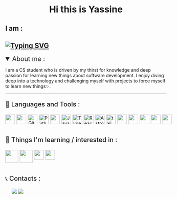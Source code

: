 <h1 align="center">Hi this is Yassine </h1>

## I am :

## [![Typing SVG](https://readme-typing-svg.demolab.com?font=Fira+Code&pause=1000&width=435&lines=A+junior+web+developer;A+CS+student)](https://git.io/typing-svg)

<details open>
<summary style="font-size:20px;">About me : </summary>

I am a CS student who is driven by my thirst for knowledge and deep passion for learning new things about software development. I enjoy diving deep into a technology and challenging myself with projects to force myself to learn new things✨.

</details>

---

<p style="font-size:20px;font-weight:500;"> 🧰 Languages and Tools :</p>
<div style="display:flex; gap:5px;">
<img width="30px"  src="https://cdn.simpleicons.org/jquery" />
<img width="30px"  src="https://cdn.jsdelivr.net/gh/devicons/devicon/icons/c/c-plain.svg" />
<img  alt="Git" width="30px"src="https://cdn.jsdelivr.net/gh/devicons/devicon/icons/git/git-original.svg" />
<img a alt="Python" width="30px"  src="https://cdn.jsdelivr.net/gh/devicons/devicon/icons/python/python-original.svg"/>
<img width="30px" src="https://cdn.simpleicons.org/flask/white" />
<img  alt="Javascript" width="30px" src="https://cdn.jsdelivr.net/gh/devicons/devicon/icons/javascript/javascript-original.svg" />
<img  alt="TypeScript" width="30px" src="https://cdn.jsdelivr.net/gh/devicons/devicon/icons/typescript/typescript-plain.svg" />
<img  alt="React" width="30px" src="https://cdn.jsdelivr.net/gh/devicons/devicon/icons/react/react-original.svg" />
<img  alt="Astro" width="30px" src="https://cdn.simpleicons.org/astro" />
<img width="30px"  alt="tailwindcss" src="https://cdn.jsdelivr.net/gh/devicons/devicon/icons/tailwindcss/tailwindcss-plain.svg" />
<img width="30px"   src="https://cdn.simpleicons.org/mongodb" />
<img width="30px"  src="https://cdn.jsdelivr.net/gh/devicons/devicon/icons/nodejs/nodejs-original.svg" />
<img width="30px" src="https://cdn.simpleicons.org/socketdotio/white" />
<img width="30px" style="background-color:white;"  src="https://cdn.simpleicons.org/express/white" />
<img width="30px"  src="https://cdn.simpleicons.org/nextdotjs/white" />
  
</div>
<br />
<p style="font-size:20px;font-weight:500;"> 🧰 Things I'm learning / interested in :</p>
<div style="display:flex; gap:5px;">
  <img width="40px" src="https://cdn.jsdelivr.net/gh/devicons/devicon/icons/firebase/firebase-plain-wordmark.svg" />
  <img width="40px" src="https://cdn.jsdelivr.net/gh/devicons/devicon/icons/java/java-original.svg" />
<img width="30px"  src="https://cdn.simpleicons.org/docker" />
<img width="30px"  src="https://cdn.simpleicons.org/php" />


</div>
<br />
<p style="font-size:20px;font-weight:500;">📞 Contacts :</p>
<span>
  
<a style="margin-left:20px" href="https://www.linkedin.com/in/yassine-ben-azouz-724782242/"><img src="https://img.shields.io/badge/linkedin-%230077B5.svg?style=for-the-badge&logo=linkedin&logoColor=white" /></a>
<a href="mailto:yassinebenazouz123@gmail.com" >
  <img src="https://img.shields.io/badge/Gmail-D14836?style=for-the-badge&logo=gmail&logoColor=white" /></a>

</span>

